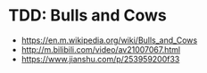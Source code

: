 # TDD: Bulls and Cows
* https://en.m.wikipedia.org/wiki/Bulls_and_Cows
* http://m.bilibili.com/video/av21007067.html
* https://www.jianshu.com/p/253959200f33
